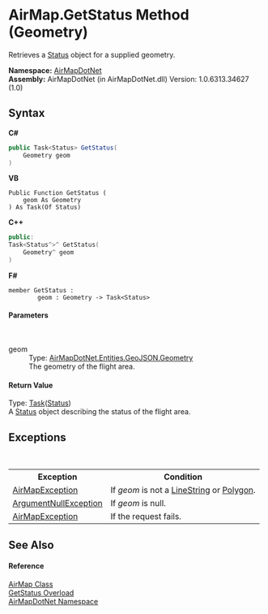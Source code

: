 # AirMap.GetStatus Method (Geometry)
 

Retrieves a <a href="ff75423a-8d6c-9dca-21af-66fff78dbb5d">Status</a> object for a supplied geometry.

**Namespace:**&nbsp;<a href="b5783ccd-d544-c2c9-c0be-1f622d02460a">AirMapDotNet</a><br />**Assembly:**&nbsp;AirMapDotNet (in AirMapDotNet.dll) Version: 1.0.6313.34627 (1.0)

## Syntax

**C#**<br />
``` C#
public Task<Status> GetStatus(
	Geometry geom
)
```

**VB**<br />
``` VB
Public Function GetStatus ( 
	geom As Geometry
) As Task(Of Status)
```

**C++**<br />
``` C++
public:
Task<Status^>^ GetStatus(
	Geometry^ geom
)
```

**F#**<br />
``` F#
member GetStatus : 
        geom : Geometry -> Task<Status> 

```


#### Parameters
&nbsp;<dl><dt>geom</dt><dd>Type: <a href="22f02f42-8eee-a3f1-6c1a-cfe4163ef04e">AirMapDotNet.Entities.GeoJSON.Geometry</a><br />The geometry of the flight area.</dd></dl>

#### Return Value
Type: <a href="http://msdn2.microsoft.com/en-us/library/dd321424" target="_blank">Task</a>(<a href="ff75423a-8d6c-9dca-21af-66fff78dbb5d">Status</a>)<br />A <a href="ff75423a-8d6c-9dca-21af-66fff78dbb5d">Status</a> object describing the status of the flight area.

## Exceptions
&nbsp;<table><tr><th>Exception</th><th>Condition</th></tr><tr><td><a href="d82ff8cb-4e8e-4f49-2c4c-a1d978cbdb1c">AirMapException</a></td><td>If *geom* is not a <a href="74632d83-31f0-af68-c039-d256be6e59c5">LineString</a> or <a href="7c0a51c2-e5e6-9f74-2927-3130cb70daf9">Polygon</a>.</td></tr><tr><td><a href="http://msdn2.microsoft.com/en-us/library/27426hcy" target="_blank">ArgumentNullException</a></td><td>If *geom* is null.</td></tr><tr><td><a href="d82ff8cb-4e8e-4f49-2c4c-a1d978cbdb1c">AirMapException</a></td><td>If the request fails.</td></tr></table>

## See Also


#### Reference
<a href="5026f4ac-baf9-76bd-7dc0-4a111dd014fb">AirMap Class</a><br /><a href="6c445e16-86dc-f47c-81ec-11eda9306471">GetStatus Overload</a><br /><a href="b5783ccd-d544-c2c9-c0be-1f622d02460a">AirMapDotNet Namespace</a><br />